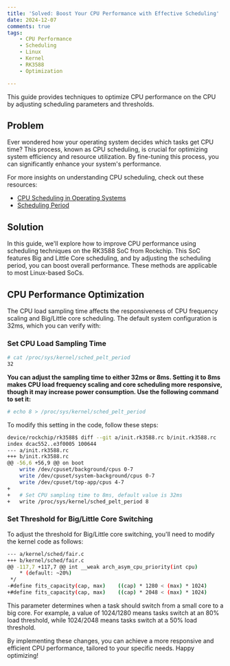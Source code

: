 ```yaml
---
title: 'Solved: Boost Your CPU Performance with Effective Scheduling'
date: 2024-12-07
comments: true
tags:
    - CPU Performance
    - Scheduling
    - Linux
    - Kernel
    - RK3588
    - Optimization

---
```


This guide provides techniques to optimize CPU performance on the CPU by adjusting scheduling parameters and thresholds.

## Problem
Ever wondered how your operating system decides which tasks get CPU time? This process, known as CPU scheduling, is crucial for optimizing system efficiency and resource utilization. By fine-tuning this process, you can significantly enhance your system's performance.

For more insights on understanding CPU scheduling, check out these resources:
- [CPU Scheduling in Operating Systems](https://www.geeksforgeeks.org/cpu-scheduling-in-operating-systems/)
- [Scheduling Period](https://www.sciencedirect.com/topics/computer-science/scheduling-period)

## Solution
In this guide, we'll explore how to improve CPU performance using scheduling techniques on the RK3588 SoC from Rockchip. This SoC features Big and Little Core scheduling, and by adjusting the scheduling period, you can boost overall performance. These methods are applicable to most Linux-based SoCs.

## CPU Performance Optimization

The CPU load sampling time affects the responsiveness of CPU frequency scaling and Big/Little core scheduling. The default system configuration is 32ms, which you can verify with:

### Set CPU Load Sampling Time
```bash
# cat /proc/sys/kernel/sched_pelt_period
32
```
**You can adjust the sampling time to either 32ms or 8ms. Setting it to 8ms makes CPU load frequency scaling and core scheduling more responsive, though it may increase power consumption. Use the following command to set it:**

```bash
# echo 8 > /proc/sys/kernel/sched_pelt_period
```

To modify this setting in the code, follow these steps:

```bash
device/rockchip/rk3588$ diff --git a/init.rk3588.rc b/init.rk3588.rc
index dcac552..e3f0005 100644
--- a/init.rk3588.rc
+++ b/init.rk3588.rc
@@ -56,6 +56,9 @@ on boot
    write /dev/cpuset/background/cpus 0-7
    write /dev/cpuset/system-background/cpus 0-7
    write /dev/cpuset/top-app/cpus 4-7
+
+   # Set CPU sampling time to 8ms, default value is 32ms
+   write /proc/sys/kernel/sched_pelt_period 8
```

### Set Threshold for Big/Little Core Switching

To adjust the threshold for Big/Little core switching, you'll need to modify the kernel code as follows:

```bash
--- a/kernel/sched/fair.c
+++ b/kernel/sched/fair.c
@@ -117,7 +117,7 @@ int __weak arch_asym_cpu_priority(int cpu)
    * (default: ~20%)
 */
-#define fits_capacity(cap, max)    ((cap) * 1280 < (max) * 1024)
+#define fits_capacity(cap, max)    ((cap) * 2048 < (max) * 1024)
```

This parameter determines when a task should switch from a small core to a big core. For example, a value of 1024/1280 means tasks switch at an 80% load threshold, while 1024/2048 means tasks switch at a 50% load threshold.

By implementing these changes, you can achieve a more responsive and efficient CPU performance, tailored to your specific needs. Happy optimizing!